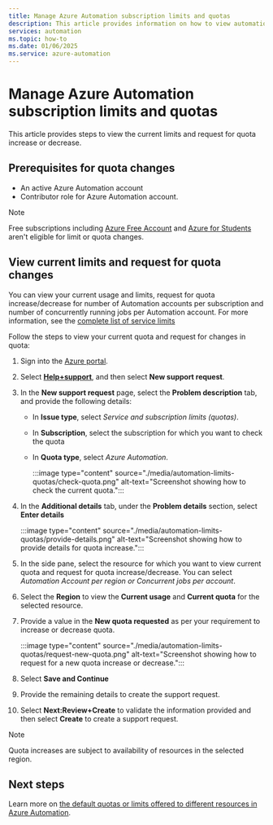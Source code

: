 ```yaml
---
title: Manage Azure Automation subscription limits and quotas
description: This article provides information on how to view automation limits and request for quota increase or decrease.
services: automation
ms.topic: how-to
ms.date: 01/06/2025
ms.service: azure-automation
---
```


# Manage Azure Automation subscription limits and quotas

This article provides steps to view the current limits and request for quota increase or decrease.

## Prerequisites for quota changes

- An active Azure Automation account
- Contributor role for Azure Automation account.

> [!NOTE]
> Free subscriptions including [Azure Free Account](https://azure.microsoft.com/offers/ms-azr-0044p/) and [Azure for Students](https://azure.microsoft.com/offers/ms-azr-0170p/) aren't eligible for limit or quota changes.

## View current limits and request for quota changes

You can view your current usage and limits, request for quota increase/decrease for number of Automation accounts per subscription and number of concurrently running jobs per Automation account. For more information, see the [complete list of service limits](automation-subscription-limits-faq.md)

Follow the steps to view your current quota and request for changes in quota:

1. Sign into the [Azure portal](https://portal.azure.com).
1. Select [**Help+support**](https://ms.portal.azure.com/#view/Microsoft_Azure_Support/NewSupportRequestV3Blade/callerWorkflowId/01133068-af18-43c8-baa4-a54f5fa7c684/callerName/Microsoft_Azure_Support%2FHelpPane.ReactView/productId/06bfd9d3-516b-d5c6-5802-169c800dec89/issueType/quota), and then select **New support request**.
1. In the **New support request** page, select the **Problem description** tab, and provide the following details:
    - In **Issue type**, select *Service and subscription limits (quotas)*.
    - In **Subscription**, select the subscription for which you want to check the quota
    - In **Quota type**, select *Azure Automation*.
    
      :::image type="content" source="./media/automation-limits-quotas/check-quota.png" alt-text="Screenshot showing how to check the current quota.":::

1. In the **Additional details** tab, under the **Problem details** section, select **Enter details**

    :::image type="content" source="./media/automation-limits-quotas/provide-details.png" alt-text="Screenshot showing how to provide details for quota increase.":::

1. In the side pane, select the resource for which you want to view current quota and request for quota increase/decrease. You can select *Automation Account per region or Concurrent jobs per account*.
1. Select the **Region** to view the **Current usage** and **Current quota** for the selected resource.
1. Provide a value in the **New quota requested** as per your requirement to increase or decrease quota.

   :::image type="content" source="./media/automation-limits-quotas/request-new-quota.png" alt-text="Screenshot showing how to request for a new quota increase or decrease.":::

1. Select **Save and Continue**
1. Provide the remaining details to create the support request.
1. Select **Next:Review+Create** to validate the information provided and then select **Create** to create a support request.

> [!NOTE]
> Quota increases are subject to availability of resources in the selected region.

## Next steps

Learn more on [the default quotas or limits offered to different resources in Azure Automation](automation-subscription-limits-faq.md).


